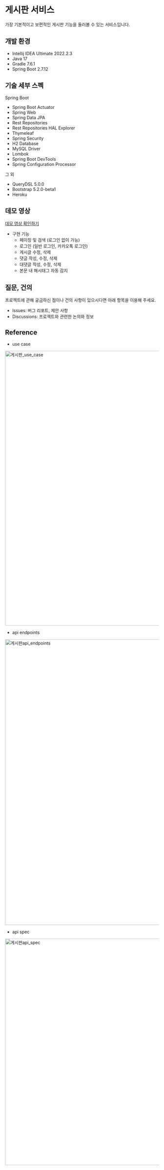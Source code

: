 # 게시판 서비스

가장 기본적이고 보편적인 게시판 기능을 둘러볼 수 있는 서비스입니다.

## 개발 환경

* Intellij IDEA Ultimate 2022.2.3
* Java 17
* Gradle 7.6.1
* Spring Boot 2.7.12

## 기술 세부 스펙

Spring Boot

* Spring Boot Actuator
* Spring Web
* Spring Data JPA
* Rest Repositories
* Rest Repositories HAL Explorer
* Thymeleaf
* Spring Security
* H2 Database
* MySQL Driver
* Lombok
* Spring Boot DevTools
* Spring Configuration Processor

그 외

* QueryDSL 5.0.0
* Bootstrap 5.2.0-beta1
* Heroku

## 데모 영상

[데모 영상 확인하기](https://drive.google.com/file/d/1CC2--WV9-SBIMrmys6hkW0MeChE9Qtib/view?usp=sharing)


* 구현 기능
    - 페이징 및 검색 (로그인 없이 가능)
    - 로그인 (일반 로그인, 카카오톡 로그인)
    - 게시글 수정, 삭제
    - 댓글 작성, 수정, 삭제
    - 대댓글 작성, 수정, 삭제
    - 본문 내 해시태그 자동 감지

## 질문, 건의

프로젝트에 관해 궁금하신 점이나 건의 사항이 있으시다면 아래 항목을 이용해 주세요.

* Issues: 버그 리포트, 제안 사항
* Discussions: 프로젝트와 관련한 논의와 정보

## Reference

* use case
<img width="900" alt="게시판_use_case" src="https://github.com/hajungIm/project-board/assets/133209775/24aa489c-8b56-4483-a0cf-3c59e48f736f">

* api endpoints
<img width="936" alt="게시판api_endpoints" src="https://github.com/hajungIm/project-board/assets/133209775/8d39eec8-e429-4508-bdc8-9e831d3da345">

* api spec
<img width="742" alt="게시판api_spec" src="https://github.com/hajungIm/project-board/assets/133209775/c3c99664-518a-4722-a0eb-ac34a96db560">

